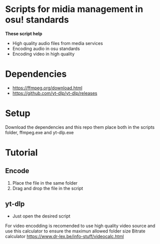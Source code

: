 # Scripts for midia management in osu! standards

**These script help**
- High quality audio files from media services
- Encoding audio in osu standards
- Encoding video in high quality

# Dependencies
- https://ffmpeg.org/download.html
- https://github.com/yt-dlp/yt-dlp/releases

# Setup
Download the dependencies and this repo them place both in the scripts folder, ffmpeg.exe and yt-dlp.exe

# Tutorial
## Encode
1. Place the file in the same folder
2. Drag and drop the file in the script
## yt-dlp
+ Just open the desired script

For video encodding is recomended to use high quality video source and use this calculator to ensure the maximun allowed folder size
Bitrate calculator https://www.dr-lex.be/info-stuff/videocalc.html
